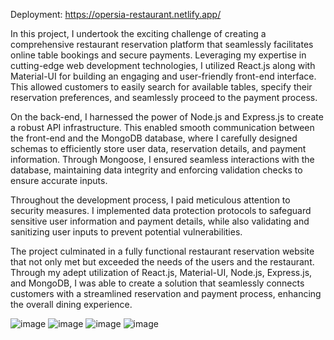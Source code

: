 Deployment: https://opersia-restaurant.netlify.app/

In this project, I undertook the exciting challenge of creating a comprehensive restaurant reservation platform that seamlessly facilitates online table bookings and secure payments. Leveraging my expertise in cutting-edge web development technologies, I utilized React.js along with Material-UI for building an engaging and user-friendly front-end interface. This allowed customers to easily search for available tables, specify their reservation preferences, and seamlessly proceed to the payment process.

On the back-end, I harnessed the power of Node.js and Express.js to create a robust API infrastructure. This enabled smooth communication between the front-end and the MongoDB database, where I carefully designed schemas to efficiently store user data, reservation details, and payment information. Through Mongoose, I ensured seamless interactions with the database, maintaining data integrity and enforcing validation checks to ensure accurate inputs.

Throughout the development process, I paid meticulous attention to security measures. I implemented data protection protocols to safeguard sensitive user information and payment details, while also validating and sanitizing user inputs to prevent potential vulnerabilities.

The project culminated in a fully functional restaurant reservation website that not only met but exceeded the needs of the users and the restaurant. Through my adept utilization of React.js, Material-UI, Node.js, Express.js, and MongoDB, I was able to create a solution that seamlessly connects customers with a streamlined reservation and payment process, enhancing the overall dining experience.

![image](https://github.com/typeerror101/restaurant-reservation-website/assets/57269077/9e7c36cf-ac16-4e3c-aaa2-c05377f956eb)
![image](https://github.com/typeerror101/restaurant-reservation-website/assets/57269077/63c903eb-0b5d-484d-aade-e6224f6f465c)
![image](https://github.com/typeerror101/restaurant-reservation-website/assets/57269077/06b6ed85-f715-4599-b3e9-80e18b3cbc38)
![image](https://github.com/typeerror101/restaurant-reservation-website/assets/57269077/ce31f18e-2f5c-4a92-8235-3f3fdd73ca3b)





